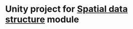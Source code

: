 # Unity project for [Spatial data structure](https://github.com/nobnak/EfficientSpacialDataStructureUnity) module
 
